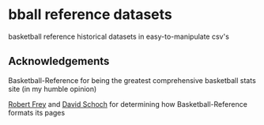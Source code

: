 # bball reference datasets
 basketball reference historical datasets in easy-to-manipulate csv's
 
 ## Acknowledgements

 Basketball-Reference for being the greatest comprehensive basketball stats site (in my humble opinion)

 [Robert Frey](https://stackoverflow.com/questions/58673649/how-to-scrape-nba-data/59362714#59362714) and [David Schoch](http://blog.schochastics.net/post/analyzing-nba-player-data-i-getting-data/) for determining how Basketball-Reference formats its pages
